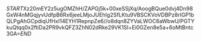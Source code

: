 $START$Xz20mEY2z5ugOMZhH/ZAPGj5k+00xeSSjXq/AoogBQue0dvj4Dn98GxW4nMGqjyvUdfpB6Rx6jeeLMjoJUEhIg2SfLKtu9VBSCKVoVDBPz8rIGP1bQLPgAhGCpdiqUfHxI14EYH1RepnpZe6//o8dqn8ZYVaLWOC6aWbwU/PGTYkuQtqq0x2ftiDa2PR9vkQFZ3ZhN02dRke29VK1Sl+Ei0GZen8e5a+6oMtBntc3GA=$END$